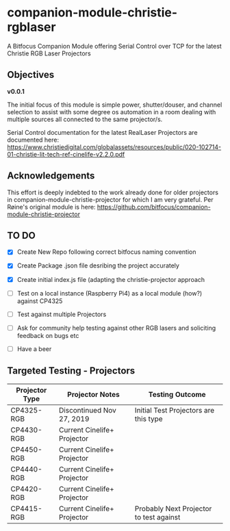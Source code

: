 # companion-module-christie-rgblaser
A Bitfocus Companion Module offering Serial Control over TCP for the latest Christie RGB Laser Projectors



## Objectives

**v0.0.1**

The initial focus of this module is simple power, shutter/douser, and channel selection to assist with some degree os automation in a room dealing with multiple sources all connected to the same projector/s.

Serial Control documentation for the latest RealLaser Projectors are documented here: https://www.christiedigital.com/globalassets/resources/public/020-102714-01-christie-lit-tech-ref-cinelife-v2.2.0.pdf



## Acknowledgements

This effort is deeply indebted to the work already done for older projectors in companion-module-christie-projector for which I am very grateful. Per Røine's original module is here: https://github.com/bitfocus/companion-module-christie-projector



## TO DO

- [x] Create New Repo following correct bitfocus naming convention
- [x] Create Package .json file desribing the project accurately
- [x] Create initial index.js file (adapting the christie-projector approach
- [ ] Test on a local instance (Raspberry Pi4) as a local module (how?) against CP4325
- [ ] Test against multiple Projectors
- [ ] Ask for community help testing against other RGB lasers and soliciting feedback on bugs etc
- [ ] Have a beer



## Targeted Testing - Projectors

Projector Type | Projector Notes | Testing Outcome
---------------|-----------------|----------------
CP4325-RGB     | Discontinued Nov 27, 2019 | Initial Test Projectors are this type
CP4430-RGB     | Current Cinelife+ Projector |
CP4450-RGB     | Current Cinelife+ Projector |
CP4440-RGB     | Current Cinelife+ Projector |
CP4420-RGB     | Current Cinelife+ Projector |
CP4415-RGB     | Current Cinelife+ Projector | Probably Next Projector to test against

